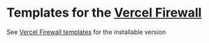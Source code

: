 # Templates for the [Vercel Firewall](https://vercel.com/docs/security/vercel-firewall)

See [Vercel Firewall templates](https://vercel.com/templates/vercel-firewall) for the installable version
